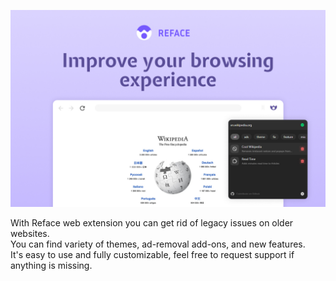 ![Reface](/webstore/screenshots/screenshot-1.jpg)

With Reface web extension you can get rid of legacy issues on older websites.  
You can find variety of themes, ad-removal add-ons, and new features.  
It's easy to use and fully customizable, feel free to request support if anything is missing.
